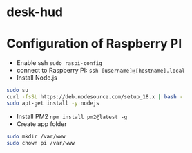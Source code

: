 # desk-hud


# Configuration of Raspberry PI

- Enable ssh `sudo raspi-config`
- connect to Raspberry PI: `ssh [username]@[hostname].local`
- Install Node.js 
```bash
sudo su
curl -fsSL https://deb.nodesource.com/setup_18.x | bash -
sudo apt-get install -y nodejs
```
- Install PM2 `npm install pm2@latest -g`
- Create app folder
```bash
sudo mkdir /var/www
sudo chown pi /var/www
```